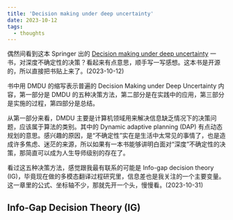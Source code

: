 ```yaml
---
title: 'Decision making under deep uncertainty'
date: 2023-10-12
tags:
  - thoughts
---
```


偶然间看到这本 Springer 出的 [Decision making under deep uncertainty](../files/Decision-making_under_deep_uncertainty.pdf) 一书，对深度不确定性的决策？看起来有点意思，顺手写一写感想。这本书是开源的，所以直接把书贴上来了。(2023-10-12)

书中用 DMDU 的缩写表示普遍的 Decision Making under Deep Uncertainty 内容，第一部分是 DMDU 的五种决策方法，第二部分是在实践中的应用，第三部分是实施的过程，第四部分是总结。

从第一部分来看，DMDU 主要是计算机领域用来解决信息缺乏情况下的决策问题，应该属于算法的类别。其中的 Dynamic adaptive planning (DAP) 有点动态规划的意思。感兴趣的原因，是“不确定性”实在是生活中太常见的事情了，也是造成许多焦虑、迷茫的来源，所以如果有一本书能够讲明白面对“深度”不确定性的决策，那简直可以成为人生导师级别的存在了。

看过这五种决策方法，感觉跟我最有联系的可能是 Info-gap decision theory (IG)，毕竟现在做的多模态翻译过程研究里，信息差也是我关注的一个主要变量。这一章里的公式、坐标轴不少，那就先开一个头，慢慢看。(2023-10-31)

## Info-Gap Decision Theory (IG)



